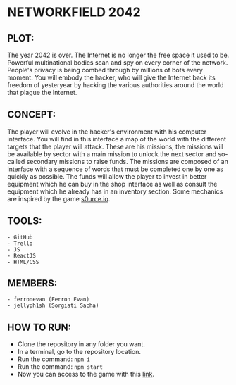# NETWORKFIELD 2042

## PLOT:
The year 2042 is over. The Internet is no longer the free space it used to be. Powerful multinational bodies scan and spy on every corner of the network.
People's privacy is being combed through by millions of bots every moment. You will embody the hacker,
who will give the Internet back its freedom of yesteryear by hacking the various authorities around the world that plague the Internet.

## CONCEPT:
The player will evolve in the hacker's environment with his computer interface. You will find in this interface
a map of the world with the different targets that the player will attack.
These are his missions, the missions will be available by sector with a main mission
to unlock the next sector and so-called secondary missions to raise funds.
The missions are composed of an interface with a sequence of words that must be completed one by one as quickly as possible.
The funds will allow the player to invest in better equipment which he can buy in the shop interface as well as consult the equipment
which he already has in an inventory section. Some mechanics are inspired by the game [s0urce.io](http://s0urce.io/).

## TOOLS:
    - GitHub
    - Trello
    - JS
    - ReactJS
    - HTML/CSS

## MEMBERS:
    - ferronevan (Ferron Evan)
    - jellyph1sh (Sorgiati Sacha)

## HOW TO RUN:
- Clone the repository in any folder you want.
- In a terminal, go to the repository location.
- Run the command: `npm i`
- Run the command: `npm start`
- Now you can access to the game with this [link](http://localhost:3000).
